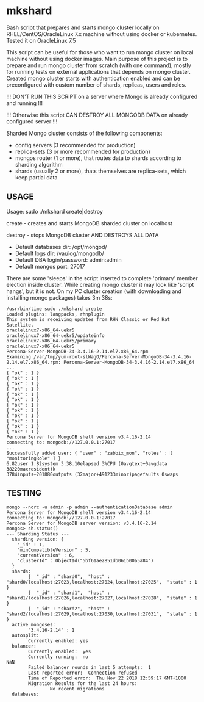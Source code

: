 # mkshard
Bash script that prepares and starts mongo cluster locally on RHEL/CentOS/OracleLinux 7.x machine without using docker or kubernetes. Tested it on OracleLinux 7.5

This script can be useful for those who want to run mongo cluster on local machine without using docker images. Main purpose of this project is to prepare and run mongo cluster from scratch (with one command), mostly for running tests on external applications that depends on mongo cluster. Created mongo cluster starts with authentication enabled and can be preconfigured with custom number of shards, replicas, users and roles. 


!!! DON'T RUN THIS SCRIPT on a server where Mongo is already configured and running !!!

!!! Otherwise this script CAN DESTROY ALL MONGODB DATA on already configured server !!!

Sharded Mongo cluster consists of the following components:

- config servers (3 recommended for production)
- replica-sets (3 or more recommended for production)
- mongos router (1 or more), that routes data to shards according to sharding algorithm
- shards (usually 2 or more), thats themselves are replica-sets, which keep partial data

## USAGE

Usage: sudo ./mkshard create|destroy

  create  - creates and starts MongoDB sharded cluster on localhost
  
  destroy - stops MongoDB cluster AND DESTROYS ALL DATA

- Default databases dir: /opt/mongod/
- Default logs dir: /var/log/mongodb/
- Default DBA login/password: admin:admin
- Default mongos port: 27017

There are some 'sleeps' in the script inserted to complete 'primary' member election inside cluster. While creating mongo cluster it may look like 'script hangs', but it is not. On my PC cluster creation (with downloading and installing mongo packages) takes 3m 38s:
```
/usr/bin/time sudo ./mkshard create
Loaded plugins: langpacks, rhnplugin
This system is receiving updates from RHN Classic or Red Hat Satellite.
oraclelinux7-x86_64-uekr5                                                                                                   oraclelinux7-x86_64-uekr5/updateinfo                                                                                       oraclelinux7-x86_64-uekr5/primary                                                                                           oraclelinux7-x86_64-uekr5                                                                                                   Percona-Server-MongoDB-34-3.4.16-2.14.el7.x86_64.rpm                                                                       Examining /var/tmp/yum-root-slWagO/Percona-Server-MongoDB-34-3.4.16-2.14.el7.x86_64.rpm: Percona-Server-MongoDB-34-3.4.16-2.14.el7.x86_64
...
{ "ok" : 1 }
{ "ok" : 1 }
{ "ok" : 1 }
{ "ok" : 1 }
{ "ok" : 1 }
{ "ok" : 1 }
{ "ok" : 1 }
{ "ok" : 1 }
{ "ok" : 1 }
{ "ok" : 1 }
{ "ok" : 1 }
{ "ok" : 1 }
Percona Server for MongoDB shell version v3.4.16-2.14
connecting to: mongodb://127.0.0.1:27017
...
Successfully added user: { "user" : "zabbix_mon", "roles" : [ "monitoringRole" ] }
6.82user 1.82system 3:38.10elapsed 3%CPU (0avgtext+0avgdata 38220maxresident)k
3784inputs+201880outputs (32major+491233minor)pagefaults 0swaps
```

## TESTING
```
mongo --norc -u admin -p admin --authenticationDatabase admin
Percona Server for MongoDB shell version v3.4.16-2.14
connecting to: mongodb://127.0.0.1:27017
Percona Server for MongoDB server version: v3.4.16-2.14
mongos> sh.status()
--- Sharding Status --- 
  sharding version: {
  	"_id" : 1,
  	"minCompatibleVersion" : 5,
  	"currentVersion" : 6,
  	"clusterId" : ObjectId("5bf61ae2851db061b00a5a84")
  }
  shards:
        {  "_id" : "shard0",  "host" : "shard0/localhost:27023,localhost:27024,localhost:27025",  "state" : 1 }
        {  "_id" : "shard1",  "host" : "shard1/localhost:27026,localhost:27027,localhost:27028",  "state" : 1 }
        {  "_id" : "shard2",  "host" : "shard2/localhost:27029,localhost:27030,localhost:27031",  "state" : 1 }
  active mongoses:
        "3.4.16-2.14" : 1
  autosplit:
        Currently enabled: yes
  balancer:
        Currently enabled:  yes
        Currently running:  no
NaN
        Failed balancer rounds in last 5 attempts:  1
        Last reported error:  Connection refused
        Time of Reported error:  Thu Nov 22 2018 12:59:17 GMT+1000
        Migration Results for the last 24 hours: 
                No recent migrations
  databases:
```
